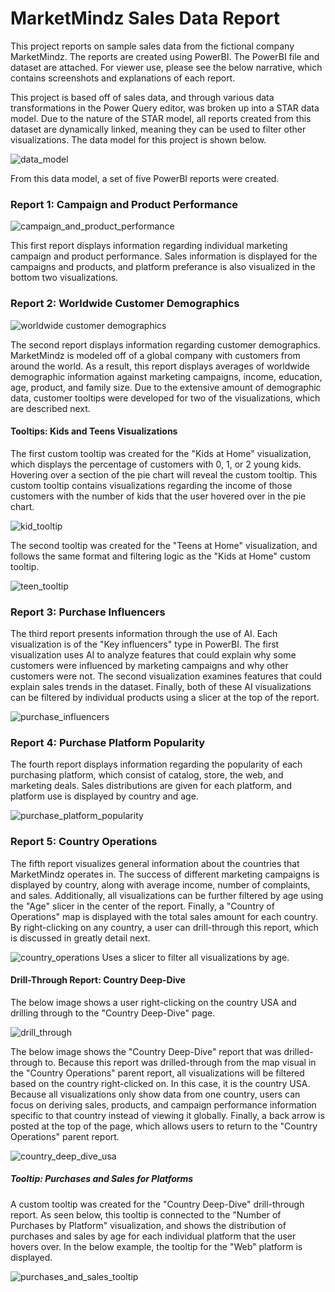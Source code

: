 # MarketMindz Sales Data Report

This project reports on sample sales data from the fictional company MarketMindz. The reports are created using PowerBI. The PowerBI file and dataset are attached. For viewer use, please see the below narrative, which contains screenshots and explanations of each report.

This project is based off of sales data, and through various data transformations in the Power Query editor, was broken up into a STAR data model. Due to the nature of the STAR model, all reports created from this dataset are dynamically linked, meaning they can be used to filter other visualizations. The data model for this project is shown below.

![data_model](https://github.com/user-attachments/assets/0e997ff2-77e0-4ac1-9afa-c61e3ef483e8)

From this data model, a set of five PowerBI reports were created.

### Report 1: Campaign and Product Performance

![campaign_and_product_performance](https://github.com/user-attachments/assets/7df4094d-a0ab-4d3b-b421-b6e08aedf93d)

This first report displays information regarding individual marketing campaign and product performance. Sales information is displayed for the campaigns and products, and platform preferance is also visualized in the bottom two visualizations.

### Report 2: Worldwide Customer Demographics

![worldwide customer demographics](https://github.com/user-attachments/assets/f0a71196-78a9-4a8e-9df5-7801731c29de)

The second report displays information regarding customer demographics. MarketMindz is modeled off of a global company with customers from around the world. As a result, this report displays averages of worldwide demographic information against marketing campaigns, income, education, age, product, and family size. Due to the extensive amount of demographic data, customer tooltips were developed for two of the visualizations, which are described next.

#### Tooltips: Kids and Teens Visualizations
The first custom tooltip was created for the "Kids at Home" visualization, which displays the percentage of customers with 0, 1, or 2 young kids. Hovering over a section of the pie chart will reveal the custom tooltip. This custom tooltip contains visualizations regarding the income of those customers with the number of kids that the user hovered over in the pie chart.

![kid_tooltip](https://github.com/user-attachments/assets/212396b8-5a2b-492a-ab88-b7474125672b)

The second tooltip was created for the "Teens at Home" visualization, and follows the same format and filtering logic as the "Kids at Home" custom tooltip.

![teen_tooltip](https://github.com/user-attachments/assets/2a91982b-1651-4044-b12b-a38e2c5eb8fd)

### Report 3: Purchase Influencers

The third report presents information through the use of AI. Each visualization is of the "Key influencers" type in PowerBI. The first visualization uses AI to analyze features that could explain why some customers were influenced by marketing campaigns and why other customers were not. The second visualization examines features that could explain sales trends in the dataset. Finally, both of these AI visualizations can be filtered by individual products using a slicer at the top of the report.

![purchase_influencers](https://github.com/user-attachments/assets/a39d906a-5975-4a46-b91e-23fc34ebb2fe)

### Report 4: Purchase Platform Popularity

The fourth report displays information regarding the popularity of each purchasing platform, which consist of catalog, store, the web, and marketing deals. Sales distributions are given for each platform, and platform use is displayed by country and age.

![purchase_platform_popularity](https://github.com/user-attachments/assets/0f73b525-d086-4a34-ad5e-622b5d591df2)

### Report 5: Country Operations

The fifth report visualizes general information about the countries that MarketMindz operates in. The success of different marketing campaigns is displayed by country, along with average income, number of complaints, and sales. Additionally, all visualizations can be further filtered by age using the "Age" slicer in the center of the report. Finally, a "Country of Operations" map is displayed with the total sales amount for each country. By right-clicking on any country, a user can drill-through this report, which is discussed in greatly detail next.

![country_operations](https://github.com/user-attachments/assets/ea4c75a5-b153-4377-822d-1288656c40d5)
Uses a slicer to filter all visualizations by age.

#### Drill-Through Report: Country Deep-Dive

The below image shows a user right-clicking on the country USA and drilling through to the "Country Deep-Dive" page.

![drill_through](https://github.com/user-attachments/assets/b253b61f-7a68-4baf-9412-17faaf76a8af)

The below image shows the "Country Deep-Dive" report that was drilled-through to. Because this report was drilled-through from the map visual in the "Country Operations" parent report, all visualizations will be filtered based on the country right-clicked on. In this case, it is the country USA. Because all visualizations only show data from one country, users can focus on deriving sales, products, and campaign performance information specific to that country instead of viewing it globally. Finally, a back arrow is posted at the top of the page, which allows users to return to the "Country Operations" parent report.

![country_deep_dive_usa](https://github.com/user-attachments/assets/dbdfdf2b-40ae-4f75-8703-ab264c431803)

##### Tooltip: Purchases and Sales for Platforms
A custom tooltip was created for the "Country Deep-Dive" drill-through report. As seen below, this tooltip is connected to the "Number of Purchases by Platform" visualization, and shows the distribution of purchases and sales by age for each individual platform that the user hovers over. In the below example, the tooltip for the "Web" platform is displayed.

![purchases_and_sales_tooltip](https://github.com/user-attachments/assets/33979b82-b24d-4851-81c7-073d41525d02)










